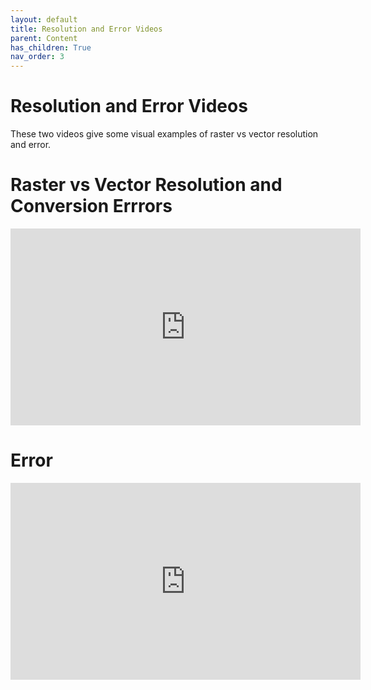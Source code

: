 ```yaml
---
layout: default
title: Resolution and Error Videos
parent: Content
has_children: True
nav_order: 3
---
```


# Resolution and Error Videos

These two videos give some visual examples of raster vs vector resolution and error.

# Raster vs Vector Resolution and Conversion Errrors

<iframe width="560" height="315" src="https://www.youtube.com/embed/bG5E8YzqI0A" title="YouTube video player" frameborder="0" allow="accelerometer; autoplay; clipboard-write; encrypted-media; gyroscope; picture-in-picture" allowfullscreen></iframe>

# Error 

<iframe width="560" height="315" src="https://www.youtube.com/embed/w-DMtRJrtWA" title="YouTube video player" frameborder="0" allow="accelerometer; autoplay; clipboard-write; encrypted-media; gyroscope; picture-in-picture" allowfullscreen></iframe>
